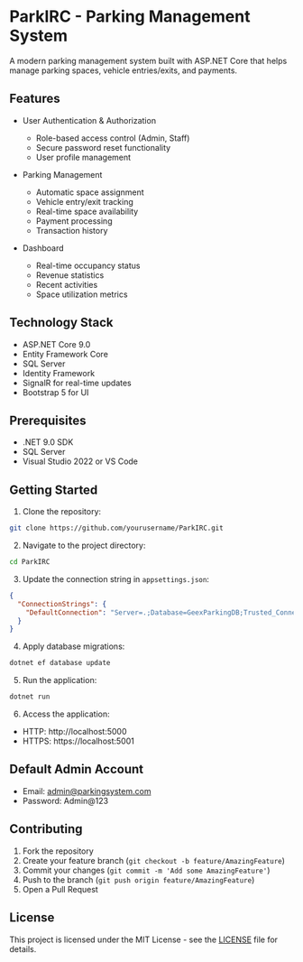 # ParkIRC - Parking Management System

A modern parking management system built with ASP.NET Core that helps manage parking spaces, vehicle entries/exits, and payments.

## Features

- User Authentication & Authorization
  - Role-based access control (Admin, Staff)
  - Secure password reset functionality
  - User profile management

- Parking Management
  - Automatic space assignment
  - Vehicle entry/exit tracking
  - Real-time space availability
  - Payment processing
  - Transaction history

- Dashboard
  - Real-time occupancy status
  - Revenue statistics
  - Recent activities
  - Space utilization metrics

## Technology Stack

- ASP.NET Core 9.0
- Entity Framework Core
- SQL Server
- Identity Framework
- SignalR for real-time updates
- Bootstrap 5 for UI

## Prerequisites

- .NET 9.0 SDK
- SQL Server
- Visual Studio 2022 or VS Code

## Getting Started

1. Clone the repository:
```bash
git clone https://github.com/yourusername/ParkIRC.git
```

2. Navigate to the project directory:
```bash
cd ParkIRC
```

3. Update the connection string in `appsettings.json`:
```json
{
  "ConnectionStrings": {
    "DefaultConnection": "Server=.;Database=GeexParkingDB;Trusted_Connection=True;MultipleActiveResultSets=true;TrustServerCertificate=True"
  }
}
```

4. Apply database migrations:
```bash
dotnet ef database update
```

5. Run the application:
```bash
dotnet run
```

6. Access the application:
- HTTP: http://localhost:5000
- HTTPS: https://localhost:5001

## Default Admin Account

- Email: admin@parkingsystem.com
- Password: Admin@123

## Contributing

1. Fork the repository
2. Create your feature branch (`git checkout -b feature/AmazingFeature`)
3. Commit your changes (`git commit -m 'Add some AmazingFeature'`)
4. Push to the branch (`git push origin feature/AmazingFeature`)
5. Open a Pull Request

## License

This project is licensed under the MIT License - see the [LICENSE](LICENSE) file for details.
